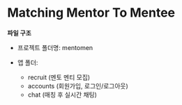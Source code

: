 # Matching Mentor To Mentee

**파일 구조**

* 프로젝트 폴더명: mentomen

* 앱 폴더:

    * recruit (멘토 멘티 모집)
    * accounts (회원가입, 로그인/로그아웃)
    * chat (매칭 후 실시간 채팅)